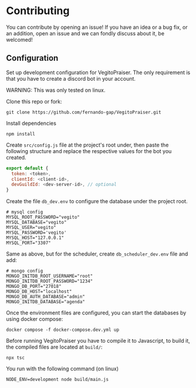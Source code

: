 # Contributing

You can contribute by opening an issue! If you have an idea or a bug fix, or an addition, open an issue and we can fondly discuss about it, be welcomed!

## Configuration

Set up development configuration for VegitoPraiser. The only requirement is that you have to create a discord bot in your account.

WARNING: This was only tested on linux.

Clone this repo or fork:

```
git clone https://github.com/fernando-gap/VegitoPraiser.git
```

Install dependencies

```
npm install
```

Create `src/config.js` file at the project's root under, then paste the following structure and replace the respective values for the bot you created.

```js
export default {
  token: <token>,
  clientId: <client-id>,
  devGuildId: <dev-server-id>, // optional
}
```

Create the file `db_dev.env` to configure the database under the project root.

```
# mysql config
MYSQL_ROOT_PASSWORD="vegito"
MYSQL_DATABASE="vegito"
MYSQL_USER="vegito"
MYSQL_PASSWORD='vegito'
MYSQL_HOST="127.0.0.1"
MYSQL_PORT="3307"
```

Same as above, but for the scheduler, create `db_scheduler_dev.env` file and add:

```
# mongo config
MONGO_INITDB_ROOT_USERNAME="root"
MONGO_INITDB_ROOT_PASSWORD="1234"
MONGO_DB_PORT="27018"
MONGO_DB_HOST="localhost"
MONGO_DB_AUTH_DATABASE="admin"
MONGO_INITDB_DATABASE="agenda"
```

Once the environment files are configured, you can start the databases by using docker compose:

```
docker compose -f docker-compose.dev.yml up
```

Before running VegitoPraiser you have to compile it to Javascript, to build it, the compiled files are located at `build/`:

```
npx tsc
```

You run with the following command (on linux)

```
NODE_ENV=development node build/main.js
```
